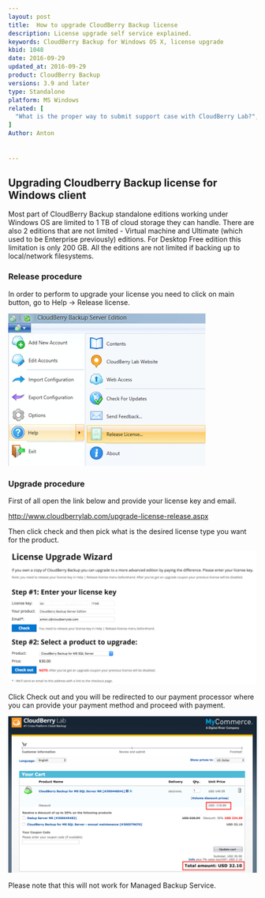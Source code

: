 ```yaml
---
layout: post
title:  How to upgrade CloudBerry Backup license
description: License upgrade self service explained.
keywords: CloudBerry Backup for Windows OS X, license upgrade
kbid: 1048
date: 2016-09-29
updated_at: 2016-09-29
product: CloudBerry Backup
versions: 3.9 and later
type: Standalone
platform: MS Windows
related: [
  "What is the proper way to submit support case with CloudBerry Lab?",
]
Author: Anton


---
```

## Upgrading Cloudberry Backup license for  Windows client

Most part of CloudBerry Backup standalone editions working under Windows OS are limited to 1 TB of cloud storage they can handle. There are also 2 editions that are not limited - Virtual machine and Ultimate (which used to be Enterprise previously) editions. For Desktop Free edition this limitation is only 200 GB. All the editions are not limited if backing up to local/network filesystems.

### Release procedure

In order to perform to upgrade your license you need to click on main button, go to Help -&gt; Release license.

![ CloudBerry Backup for Mac OS X logs from GUI](/images/1048releaseliccbbwin.png)

### Upgrade procedure

First of all open the link below and provide your license key and email.

http://www.cloudberrylab.com/upgrade-license-release.aspx

Then click check and then pick what is the desired license type you want for the product.

![ CloudBerry Backup for Mac OS X (CLI with logs, configuration output)](/images/1048releaselicweb.png)

Click Check out and you will be redirected to our payment processor where you can provide your payment method and proceed with payment.

![ CloudBerry Backup for Mac OS X (CLI with logs, configuration output)](/images/1048licupgradecheckout.png)

Please note that this will not work for Managed Backup Service.
